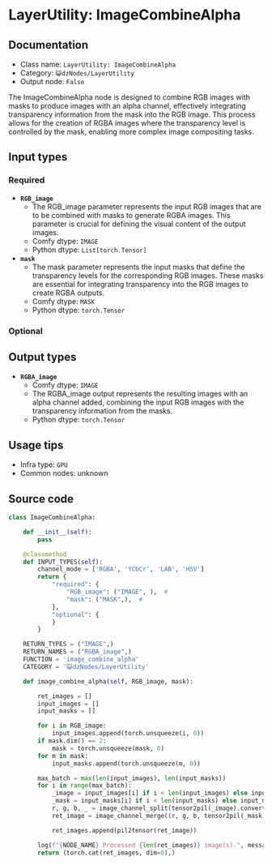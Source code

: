# LayerUtility: ImageCombineAlpha
## Documentation
- Class name: `LayerUtility: ImageCombineAlpha`
- Category: `😺dzNodes/LayerUtility`
- Output node: `False`

The ImageCombineAlpha node is designed to combine RGB images with masks to produce images with an alpha channel, effectively integrating transparency information from the mask into the RGB image. This process allows for the creation of RGBA images where the transparency level is controlled by the mask, enabling more complex image compositing tasks.
## Input types
### Required
- **`RGB_image`**
    - The RGB_image parameter represents the input RGB images that are to be combined with masks to generate RGBA images. This parameter is crucial for defining the visual content of the output images.
    - Comfy dtype: `IMAGE`
    - Python dtype: `List[torch.Tensor]`
- **`mask`**
    - The mask parameter represents the input masks that define the transparency levels for the corresponding RGB images. These masks are essential for integrating transparency into the RGB images to create RGBA outputs.
    - Comfy dtype: `MASK`
    - Python dtype: `torch.Tensor`
### Optional
## Output types
- **`RGBA_image`**
    - Comfy dtype: `IMAGE`
    - The RGBA_image output represents the resulting images with an alpha channel added, combining the input RGB images with the transparency information from the masks.
    - Python dtype: `torch.Tensor`
## Usage tips
- Infra type: `GPU`
- Common nodes: unknown


## Source code
```python
class ImageCombineAlpha:

    def __init__(self):
        pass

    @classmethod
    def INPUT_TYPES(self):
        channel_mode = ['RGBA', 'YCbCr', 'LAB', 'HSV']
        return {
            "required": {
                "RGB_image": ("IMAGE", ),  #
                "mask": ("MASK",),  #
            },
            "optional": {
            }
        }

    RETURN_TYPES = ("IMAGE",)
    RETURN_NAMES = ("RGBA_image",)
    FUNCTION = 'image_combine_alpha'
    CATEGORY = '😺dzNodes/LayerUtility'

    def image_combine_alpha(self, RGB_image, mask):

        ret_images = []
        input_images = []
        input_masks = []

        for i in RGB_image:
            input_images.append(torch.unsqueeze(i, 0))
        if mask.dim() == 2:
            mask = torch.unsqueeze(mask, 0)
        for m in mask:
            input_masks.append(torch.unsqueeze(m, 0))

        max_batch = max(len(input_images), len(input_masks))
        for i in range(max_batch):
            _image = input_images[i] if i < len(input_images) else input_images[-1]
            _mask = input_masks[i] if i < len(input_masks) else input_masks[-1]
            r, g, b, _ = image_channel_split(tensor2pil(_image).convert('RGB'), 'RGB')
            ret_image = image_channel_merge((r, g, b, tensor2pil(_mask).convert('L')), 'RGBA')

            ret_images.append(pil2tensor(ret_image))

        log(f"{NODE_NAME} Processed {len(ret_images)} image(s).", message_type='finish')
        return (torch.cat(ret_images, dim=0),)

```
